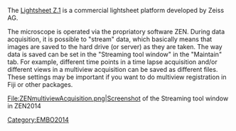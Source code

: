 ---
---
The [Lightsheet
Z.1](http://www.zeiss.com/microscopy/en_de/products/imaging-systems/lightsheet-z-1.html)
is a commercial lightsheet platform developed by Zeiss AG.

The microscope is operated via the propriatory software ZEN. During data
acquisition, it is possible to "stream" data, which basically means that
images are saved to the hard drive (or server) as they are taken. The
way data is saved can be set in the "Streaming tool window" in the
"Maintain" tab. For example, different time points in a time lapse
acquisition and/or different views in a multiview acquisition can be
saved as different files. These settings may be important if you want to
do multiview registration in Fiji or other packages.

[File:ZENmultiviewAcquisition.png|Screenshot](File:ZENmultiviewAcquisition.png%7CScreenshot)
of the Streaming tool window in ZEN2014

[Category:EMBO2014](Category:EMBO2014 "wikilink")
